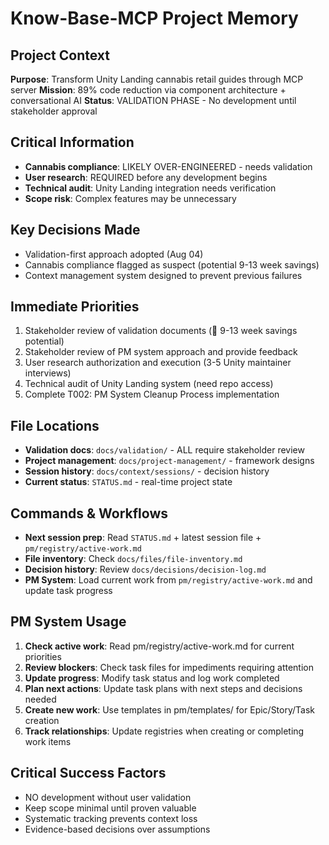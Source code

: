 # Know-Base-MCP Project Memory

## Project Context
**Purpose**: Transform Unity Landing cannabis retail guides through MCP server
**Mission**: 89% code reduction via component architecture + conversational AI
**Status**: VALIDATION PHASE - No development until stakeholder approval

## Critical Information
- **Cannabis compliance**: LIKELY OVER-ENGINEERED - needs validation
- **User research**: REQUIRED before any development begins
- **Technical audit**: Unity Landing integration needs verification
- **Scope risk**: Complex features may be unnecessary

## Key Decisions Made
- Validation-first approach adopted (Aug 04)
- Cannabis compliance flagged as suspect (potential 9-13 week savings)
- Context management system designed to prevent previous failures

## Immediate Priorities
1. Stakeholder review of validation documents (🚨 9-13 week savings potential)
2. Stakeholder review of PM system approach and provide feedback
3. User research authorization and execution (3-5 Unity maintainer interviews)
4. Technical audit of Unity Landing system (need repo access)
5. Complete T002: PM System Cleanup Process implementation

## File Locations
- **Validation docs**: `docs/validation/` - ALL require stakeholder review
- **Project management**: `docs/project-management/` - framework designs
- **Session history**: `docs/context/sessions/` - decision history
- **Current status**: `STATUS.md` - real-time project state

## Commands & Workflows
- **Next session prep**: Read `STATUS.md` + latest session file + `pm/registry/active-work.md`
- **File inventory**: Check `docs/files/file-inventory.md`
- **Decision history**: Review `docs/decisions/decision-log.md`
- **PM System**: Load current work from `pm/registry/active-work.md` and update task progress

## PM System Usage
1. **Check active work**: Read pm/registry/active-work.md for current priorities
2. **Review blockers**: Check task files for impediments requiring attention
3. **Update progress**: Modify task status and log work completed
4. **Plan next actions**: Update task plans with next steps and decisions needed
5. **Create new work**: Use templates in pm/templates/ for Epic/Story/Task creation
6. **Track relationships**: Update registries when creating or completing work items

## Critical Success Factors
- NO development without user validation
- Keep scope minimal until proven valuable
- Systematic tracking prevents context loss
- Evidence-based decisions over assumptions